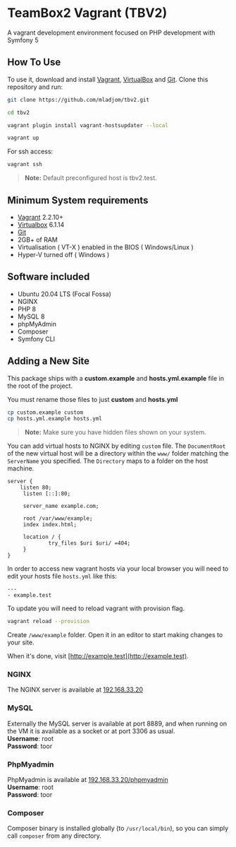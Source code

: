 # TeamBox2 Vagrant (TBV2)

A vagrant development environment focused on PHP development with Symfony 5 


## How To Use

To use it, download and install [Vagrant](https://www.vagrantup.com), [VirtualBox](https://www.virtualbox.org/) and [Git](https://git-scm.com/). Clone this repository and run:

```bash
git clone https://github.com/mladjom/tbv2.git
```

```bash
cd tbv2
```

```bash
vagrant plugin install vagrant-hostsupdater --local
```

```bash
vagrant up
```

For ssh access:
```bash
vagrant ssh
```

> **Note:** Default preconfigured host is tbv2.test.

## Minimum System requirements

- [Vagrant](https://www.vagrantup.com) 2.2.10+
- [Virtualbox](https://www.virtualbox.org) 6.1.14
- [Git](https://git-scm.com/) 
- 2GB+ of RAM
- Virtualisation ( VT-X ) enabled in the BIOS ( Windows/Linux )
- Hyper-V turned off ( Windows )

## Software included

- Ubuntu 20.04 LTS (Focal Fossa)
- NGINX
- PHP 8 
- MySQL 8
- phpMyAdmin 
- Composer
- Symfony CLI

## Adding a New Site

This package ships with a **custom.example** and **hosts.yml.example** file in the root of the project.

You must rename those files to just **custom** and **hosts.yml**

```bash
cp custom.example custom
cp hosts.yml.example hosts.yml
```

> **Note:** Make sure you have hidden files shown on your system.

You can add virtual hosts to NGINX by editing `custom` file. The `DocumentRoot` of the new virtual host will be a directory within the
`www/` folder matching the `ServerName` you specified. The `Directory` maps to a folder on the host machine.

    server {
        listen 80;
         listen [::]:80;
  
         server_name example.com;
  
         root /var/www/example;
         index index.html;
  
         location / {
                 try_files $uri $uri/ =404;
         }
    }

In order to access new vagrant hosts via your local browser you will need to edit your hosts file `hosts.yml` like this:

    ---
    - example.test

To update you will need to reload vagrant with provision flag.

```bash
vagrant reload --provision
```

Create `/www/example` folder. Open it in an editor to start making changes to your site.

When it's done, visit  [http://example.test](http://example.test).

### NGINX
The NGINX server is available at [192.168.33.20](http://192.168.33.20)

### MySQL
Externally the MySQL server is available at port 8889, and when running on the VM it is available as a socket or at port 3306 as usual.  
**Username**: root  
**Password**: toor

### PhpMyadmin
PhpMyadmin is available at [192.168.33.20/phpmyadmin](http://192.168.33.10/phpmyadmin)  
**Username**: root  
**Password**: toor

### Composer

Composer binary is installed globally (to `/usr/local/bin`), so you can simply call `composer` from any directory.
